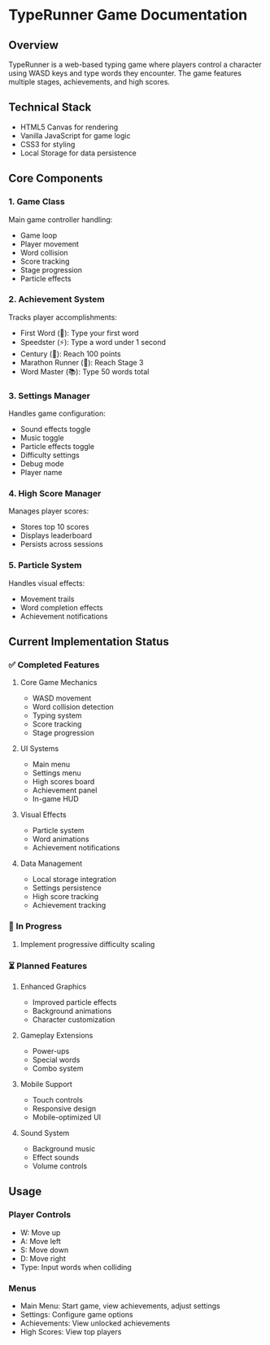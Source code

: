 # TypeRunner Game Documentation

## Overview
TypeRunner is a web-based typing game where players control a character using WASD keys and type words they encounter. The game features multiple stages, achievements, and high scores.

## Technical Stack
- HTML5 Canvas for rendering
- Vanilla JavaScript for game logic
- CSS3 for styling
- Local Storage for data persistence

## Core Components

### 1. Game Class
Main game controller handling:
- Game loop
- Player movement
- Word collision
- Score tracking
- Stage progression
- Particle effects

### 2. Achievement System
Tracks player accomplishments:
- First Word (🎯): Type your first word
- Speedster (⚡): Type a word under 1 second
- Century (💯): Reach 100 points
- Marathon Runner (🏃): Reach Stage 3
- Word Master (📚): Type 50 words total

### 3. Settings Manager
Handles game configuration:
- Sound effects toggle
- Music toggle
- Particle effects toggle
- Difficulty settings
- Debug mode
- Player name

### 4. High Score Manager
Manages player scores:
- Stores top 10 scores
- Displays leaderboard
- Persists across sessions

### 5. Particle System
Handles visual effects:
- Movement trails
- Word completion effects
- Achievement notifications

## Current Implementation Status

### ✅ Completed Features
1. Core Game Mechanics
   - WASD movement
   - Word collision detection
   - Typing system
   - Score tracking
   - Stage progression

2. UI Systems
   - Main menu
   - Settings menu
   - High scores board
   - Achievement panel
   - In-game HUD

3. Visual Effects
   - Particle system
   - Word animations
   - Achievement notifications

4. Data Management
   - Local storage integration
   - Settings persistence
   - High score tracking
   - Achievement tracking

### 🔄 In Progress
1. Implement progressive difficulty scaling

### ⏳ Planned Features
1. Enhanced Graphics
   - Improved particle effects
   - Background animations
   - Character customization

2. Gameplay Extensions
   - Power-ups
   - Special words
   - Combo system

3. Mobile Support
   - Touch controls
   - Responsive design
   - Mobile-optimized UI

4. Sound System
   - Background music
   - Effect sounds
   - Volume controls


## Usage

### Player Controls
- W: Move up
- A: Move left
- S: Move down
- D: Move right
- Type: Input words when colliding

### Menus
- Main Menu: Start game, view achievements, adjust settings
- Settings: Configure game options
- Achievements: View unlocked achievements
- High Scores: View top players